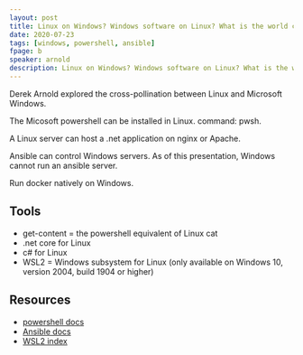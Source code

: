 ```yaml
---
layout: post
title: Linux on Windows? Windows software on Linux? What is the world coming to?
date: 2020-07-23
tags: [windows, powershell, ansible]
fpage: b
speaker: arnold
description: Linux on Windows? Windows software on Linux? What is the world coming to?
---
```

Derek Arnold explored the cross-pollination between Linux and Microsoft Windows.

The Micosoft powershell can be installed in Linux.  command: pwsh.

A Linux server can host a .net application on nginx or Apache.

Ansible can control Windows servers. As of this presentation, Windows cannot run an ansible server.

Run docker natively on Windows.

## Tools

* get-content = the powershell equivalent of Linux cat
* .net core for Linux
* c# for Linux
* WSL2 = Windows subsystem for Linux (only available on Windows 10, version 2004, build 1904 or higher)


## Resources

* [powershell docs]("https://docs.microsoft.com/powershell")
* [Ansible docs]("https://docs.ansible.com")
* [WSL2 index]("https://docs.microsoft.com/en-us/windos/wsl/wsl2-index")
